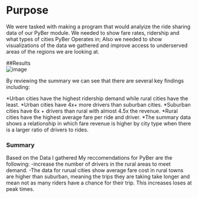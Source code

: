 # Purpose
We were tasked with making a program that would analyize the ride sharing data of our PyBer module. We needed to show fare rates, ridership and what types of cities PyBer Operates in; Also we needed to show visualizations of the data we gathered and improve access to underserved areas of the regions we are looking at. 

##Results  
![image](https://user-images.githubusercontent.com/91299736/139333952-290824ed-c7c2-475f-84e7-4115819929df.png)  

By reviewing the summary we can see that there are several key findings including:

*Urban cities have the highest ridership demand while rural cities have the least.
*Urban cities have 4x+ more drivers than suburban cities.
*Suburban cities have 6x + drivers than rural with almost 4.5x the revenue.
*Rural cities have the highest average fare per ride and driver.
*The summary data shows a relationship in which fare revenue is higher by city type when there is a larger ratio of drivers to rides.

### Summary
Based on the Data I gathered My reccomendations for PyBer are the following:
-increase the number of drivers in the rural areas to meet demand.
-The data for rurual cities show average fare cost in rural towns are higher than suburban, meaning the trips they are taking take longer and mean not as many riders have a chance for their trip. This increases loses at peak times.

